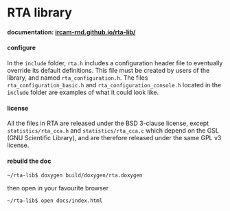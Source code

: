 # RTA library

#### documentation: [ircam-rnd.github.io/rta-lib/](https://ircam-rnd.github.io/rta-lib/)

#### configure

In the `include` folder, `rta.h` includes a configuration header file
to eventually override its default definitions.
This file must be created by users of the library, and named `rta_configuration.h`.
The files `rta_configuration_basic.h` and `rta_configuration_console.h` located
in the `include` folder are examples of what it could look like.

#### license

All the files in RTA are released under the BSD 3-clause license, except
`statistics/rta_cca.h` and `statistics/rta_cca.c` which depend on the GSL
(GNU Scientific Library), and are therefore released under the same GPL v3
license.

#### rebuild the doc

`~/rta-lib$ doxygen build/doxygen/rta.doxygen`

then open in your favourite browser

`~/rta-lib$ open docs/index.html`
